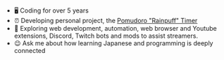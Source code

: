 - 🖥️ Coding for over 5 years
- ⏰ Developing personal project, the [Pomudoro "Rainpuff" Timer](https://github.com/ricky-taing/pomudoro-timer)
- 🔭 Exploring web development, automation, web browser and Youtube extensions, Discord, Twitch bots and mods to assist streamers.
- 😉 Ask me about how learning Japanese and programming is deeply connected

<!--
**ricky-taing/ricky-taing** is a ✨ _special_ ✨ repository because its `README.md` (this file) appears on your GitHub profile.

Here are some ideas to get you started:

- 🔭 I’m currently working on ...
- 🌱 I’m currently learning ...
- 👯 I’m looking to collaborate on ...
- 🤔 I’m looking for help with ...
- 💬 Ask me about ...
- 📫 How to reach me: ...
- 😄 Pronouns: ...
- ⚡ Fun fact: ...
-->

